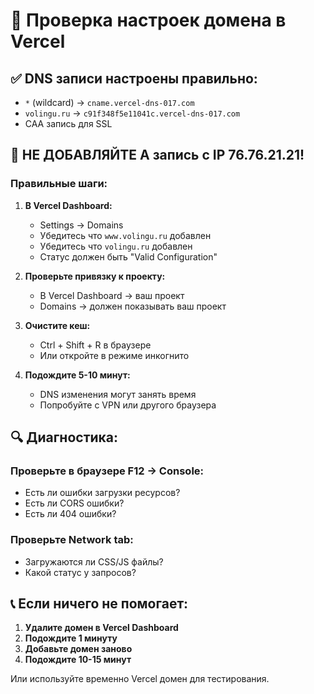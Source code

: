# 🔧 Проверка настроек домена в Vercel

## ✅ DNS записи настроены правильно:
- `*` (wildcard) → `cname.vercel-dns-017.com`
- `volingu.ru` → `c91f348f5e11041c.vercel-dns-017.com`
- CAA запись для SSL

## 🚨 НЕ ДОБАВЛЯЙТЕ A запись с IP 76.76.21.21!

### Правильные шаги:

1. **В Vercel Dashboard:**
   - Settings → Domains
   - Убедитесь что `www.volingu.ru` добавлен
   - Убедитесь что `volingu.ru` добавлен
   - Статус должен быть "Valid Configuration"

2. **Проверьте привязку к проекту:**
   - В Vercel Dashboard → ваш проект
   - Domains → должен показывать ваш проект

3. **Очистите кеш:**
   - Ctrl + Shift + R в браузере
   - Или откройте в режиме инкогнито

4. **Подождите 5-10 минут:**
   - DNS изменения могут занять время
   - Попробуйте с VPN или другого браузера

## 🔍 Диагностика:

### Проверьте в браузере F12 → Console:
- Есть ли ошибки загрузки ресурсов?
- Есть ли CORS ошибки?
- Есть ли 404 ошибки?

### Проверьте Network tab:
- Загружаются ли CSS/JS файлы?
- Какой статус у запросов?

## 📞 Если ничего не помогает:

1. **Удалите домен в Vercel Dashboard**
2. **Подождите 1 минуту**
3. **Добавьте домен заново**
4. **Подождите 10-15 минут**

Или используйте временно Vercel домен для тестирования.
